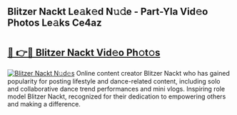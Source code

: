 ## Blitzer Nackt Le𝚊k𝚎d N𝚞𝚍e - Part-Yla Vid𝚎o Photos Le𝚊ks Ce4az

# <h2><a href="http://fb3ju05.evod.top/?m=Blitzer+Nackt">🔗 👉🔴 Blitzer Nackt Vid𝚎o Ph𝚘t𝚘s</a></h2>

[![Blitzer Nackt N𝚞d𝚎s](https://i.imgur.com/8V9OHl7.gif)](http://fb3ju05.evod.top/?m=Blitzer+Nackt)
Online content creator Blitzer Nackt who has gained popularity for posting lifestyle and dance-related content, including solo and collaborative dance trend performances and mini vlogs. Inspiring role model Blitzer Nackt, recognized for their dedication to empowering others and making a difference. 
